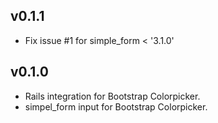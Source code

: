 ## v0.1.1

* Fix issue #1 for simple_form < '3.1.0'


## v0.1.0

* Rails integration for Bootstrap Colorpicker.
* simpel_form input for Bootstrap Colorpicker.
